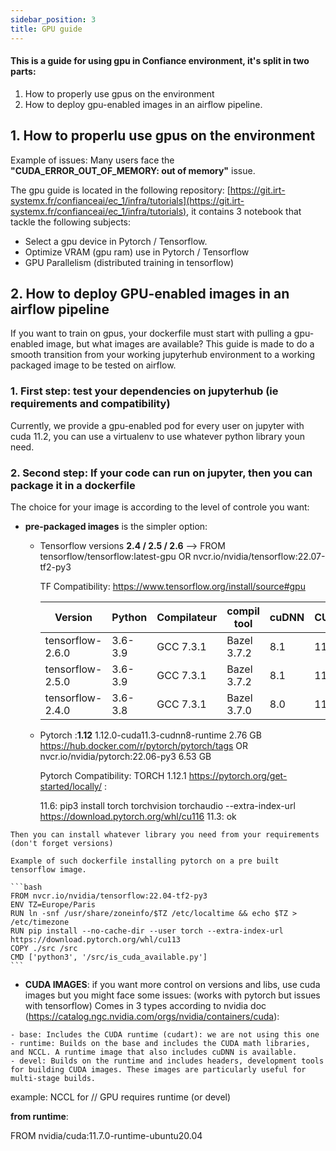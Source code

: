 ```yaml
---
sidebar_position: 3
title: GPU guide
---
```


#### This is a guide for using gpu in Confiance environment, it's split in two parts: 
1. How to properly use gpus on the environment
2. How to deploy gpu-enabled images in an airflow pipeline.

## 1.  How to properlu use gpus on the environment

Example of issues: Many users face the **"CUDA_ERROR_OUT_OF_MEMORY: out of memory"** issue.

The gpu guide is located in the following repository: [https://git.irt-systemx.fr/confianceai/ec_1/infra/tutorials](https://git.irt-systemx.fr/confianceai/ec_1/infra/tutorials), it contains 3 notebook that tackle the following subjects:
- Select a gpu device in Pytorch / Tensorflow.
- Optimize VRAM (gpu ram) use in Pytorch / Tensorflow
- GPU Parallelism (distributed training in tensorflow)

## 2. How to deploy GPU-enabled images in an airflow pipeline
   
If you want to train on gpus, your dockerfile must start with pulling a gpu-enabled image, but what images are available? This guide is made to do a smooth transition from your working jupyterhub environment to a working packaged image to be tested on airflow.

### 1. First step: test your dependencies on jupyterhub (ie requirements and compatibility)
Currently, we provide a gpu-enabled pod for every user on jupyter with cuda 11.2, you can use a virtualenv to use whatever python library youn need.

### 2. Second step: If your code can run on jupyter, then you can package it in a dockerfile
   The choice for your image is according to the level of controle you want: 
   - **pre-packaged images** is the simpler option:

      - Tensorflow versions **2.4 / 2.5 / 2.6** --> FROM  tensorflow/tensorflow:latest-gpu OR nvcr.io/nvidia/tensorflow:22.07-tf2-py3

        TF Compatibility: https://www.tensorflow.org/install/source#gpu

        | Version  | Python  | Compilateur  | compil tool  | cuDNN  | CUDA |
        |---|---|---|---|---|---|
        |tensorflow-2.6.0|3.6-3.9|GCC 7.3.1|Bazel 3.7.2|8.1	|11.2|
        |tensorflow-2.5.0|3.6-3.9|GCC 7.3.1|Bazel 3.7.2|8.1	|11.2|
        |tensorflow-2.4.0|3.6-3.8|GCC 7.3.1|Bazel 3.7.0|8.0|11.0 |



      - Pytorch :**1.12** 1.12.0-cuda11.3-cudnn8-runtime 2.76 GB https://hub.docker.com/r/pytorch/pytorch/tags OR  nvcr.io/nvidia/pytorch:22.06-py3 6.53 GB 

        Pytorch Compatibility: TORCH 1.12.1
        https://pytorch.org/get-started/locally/ : 

        11.6: pip3 install torch torchvision torchaudio --extra-index-url https://download.pytorch.org/whl/cu116
        11.3: ok

    Then you can install whatever library you need from your requirements (don't forget versions)

    Example of such dockerfile installing pytorch on a pre built tensorflow image.

    ```bash
    FROM nvcr.io/nvidia/tensorflow:22.04-tf2-py3
    ENV TZ=Europe/Paris
    RUN ln -snf /usr/share/zoneinfo/$TZ /etc/localtime && echo $TZ > /etc/timezone
    RUN pip install --no-cache-dir --user torch --extra-index-url https://download.pytorch.org/whl/cu113
    COPY ./src /src
    CMD ['python3', '/src/is_cuda_available.py']
    ```


   - **CUDA IMAGES**:  if you want more control on versions and libs, use cuda images but you might face some issues: (works with pytorch but issues with tensorflow)
Comes in 3 types according to nvidia doc (https://catalog.ngc.nvidia.com/orgs/nvidia/containers/cuda):

    - base: Includes the CUDA runtime (cudart): we are not using this one
    - runtime: Builds on the base and includes the CUDA math libraries, and NCCL. A runtime image that also includes cuDNN is available.
    - devel: Builds on the runtime and includes headers, development tools for building CUDA images. These images are particularly useful for multi-stage builds.

example: NCCL for // GPU requires runtime (or devel)

**from runtime**: 

FROM nvidia/cuda:11.7.0-runtime-ubuntu20.04 




<!-- add picture here![Integration process](/img/confiance_env/git_workflow.png) -->

